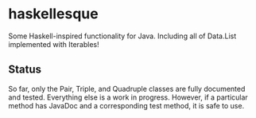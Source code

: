 haskellesque
============

Some Haskell-inspired functionality for Java. Including all of Data.List implemented with Iterables!

Status
----------

So far, only the Pair, Triple, and Quadruple classes are fully documented and tested. Everything else is a work in
progress. However, if a particular method has JavaDoc and a corresponding test method, it is safe to use.
